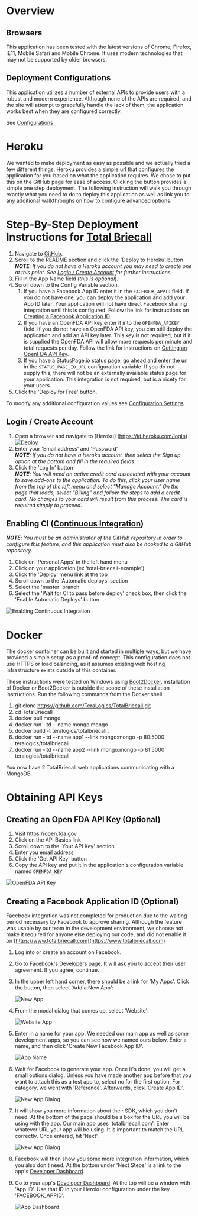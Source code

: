 # Overview

## Browsers

This application has been tested with the latest versions of Chrome, Firefox, IE11, Mobile Safari and Mobile Chrome.  It uses modern technologies that may not be supported by older browsers.  

## Deployment Configurations

This application utilizes a number of external APIs to provide users with a robust and modern experience.  Although none of the APIs are required, and the site will attempt to gracefully handle the lack of them, the application works best when they are configured correctly.

See [Configurations](/docs/Configuration.md)

# Heroku 

We wanted to make deployment as easy as possible and we actually tried a few different things. Heroku provides a simple url that configures the application for you based on what the application requires.  We chose to put this on the GitHub page for ease of access. Clicking the button provides a simple one step deployment. The following instruction will walk you through exactly what you need to do to deploy this application as well as link you to any additional walkthroughs on how to configure advanced options.

# Step-By-Step Deployment Instructions for [Total Briecall](https://www.totalbriecall.com)

1. Navigate to [GitHub](https://github.com/TeraLogics/TotalBriecall).
1. Scroll to the README section and click the 'Deploy to Heroku' button    
   _**NOTE**: If you do not have a Heroku account you may need to create one at this point. See [Login / Create Account](/docs/Installation-Instructions#login--create-account) for further instructions_.
1. Fill in the App Name field (_this is optional_).
1. Scroll down to the Config Variable section.
   1. If you have a Facebook App ID enter it in the `FACEBOOK_APPID` field. If you do not have one, you can deploy the application and add your App ID later. Your application will not have direct Facebook sharing integration until this is configured. Follow the link for instructions on [Creating a Facebook Application ID](/docs/Installation-Instructions#creating-a-facebook-application-id).
   1. If you have an OpenFDA API key enter it into the `OPENFDA_APIKEY` field. If you do not have an OpenFDA API key, you can still deploy the application and add an API key later. This key is not required, but if it is supplied the OpenFDA API will allow more requests per minute and total requests per day. Follow the link for instructions on [Getting an OpenFDA API Key](/docs/Installation-Instructions#creating-an-open-fda-api-key).
   1. If you have a [StatusPage.io](/docs/Backend-Technologies#statuspageio-paid) status page, go ahead and enter the url in the `STATUS_PAGE_IO_URL` configuration variable. If you do not supply this, there will not be an externally available status page for your application. This integration is not required, but is a nicety for your users.
1. Click the 'Deploy for Free' button.

To modify any additional configuration values see [Configuration Settings](/docs/Configuration#configuration-settings)

## Login / Create Account

1. Open a browser and navigate to [Heroku] (https://id.heroku.com/login) <br>
[![Deploy](https://www.herokucdn.com/deploy/button.png)](https://heroku.com/deploy?template=https://github.com/TeraLogics/TotalBriecall/tree/master)
1. Enter your 'Email address' and 'Password'  
_**NOTE**: If you do not have a Heroku account, then select the Sign up option at the bottom and fill in the required fields._
1. Click the 'Log In' button   
_**NOTE**: You will need an active credit card associated with your account to save add-ons to the application. To do this, click your user name from the top of the left menu and select "Manage Account." On the page that loads, select "Billing" and follow the steps to add a credit card.  No charges to your card will result from this process. The card is required simply to proceed._

## Enabling CI ([Continuous Integration](https://travis-ci.org/TeraLogics/TotalBriecall))

_**NOTE**: You must be an administrator of the GitHub repository in order to configure this feature, and this application must also be hooked to a GitHub repository._

1. Click on 'Personal Apps' in the left hand menu
1. Click on your application (ex 'total-briecall-example')
1. Click the 'Deploy' menu link at the top
1. Scroll down to the 'Automatic deploys' section
1. Select the 'master' branch
1. Select the 'Wait for CI to pass before deploy' check box, then click the 'Enable Automatic Deploys' button

![Enabling Continuous Integration](/docs/images/heroku-ci.gif?raw=true)

# Docker

The docker container can be built and started in multiple ways, but we have provided a simple setup as a proof-of-concept.  This configuration does not use HTTPS or load balancing, as it assumes existing web hosting infrastructure exists outside of this container. 

These instructions were tested on Windows using [Boot2Docker](https://github.com/boot2docker/windows-installer/releases/tag/v1.7.0), installation of Docker or Boot2Docker is outside the scope of these installation instructions.  Run the following commands from the Docker shell:

1. git clone https://github.com/TeraLogics/TotalBriecall.git
1. cd TotalBriecall
1. docker pull mongo
1. docker run -itd --name mongo mongo
1. docker build -t teralogics/totalbriecall .
1. docker run -itd --name app1 --link mongo:mongo -p 80:5000 teralogics/totalbriecall
1. docker run -itd --name app2 --link mongo:mongo -p 81:5000 teralogics/totalbriecall

You now have 2 TotalBriecall web applications communicating with a MongoDB. 
 
# Obtaining API Keys

## Creating an Open FDA API Key (Optional)

1. Visit https://open.fda.gov
1. Click on the API Basics link
1. Scroll down to the 'Your API Key' section
1. Enter you email address
1. Click the 'Get API Key' button
1. Copy the API key and put it in the application's configuration variable named `OPENFDA_KEY`

![OpenFDA API Key](/docs/images/openfda-api-key.gif?raw=true)


## Creating a Facebook Application ID (Optional)

Facebook integration was not completed for production due to the waiting period necessary by Facebook to approve sharing.  Although the feature was usable by our team in the development environment, we choose not make it required for anyone else deploying our code, and did not enable it on [https://www.totalbriecall.com](https://www.totalbriecall.com)

1. Log into or create an account on Facebook.
1. Go to [Facebook's Developers page](https://developers.facebook.com). It will ask you to accept their user agreement. If you agree, continue.
1. In the upper left hand corner, there should be a link for 'My Apps'. Click the button, then select 'Add a New App':

    ![New App](/docs/images/fbdev-new-app.jpg?raw=true)

1. From the modal dialog that comes up, select 'Website':

    ![Website App](/docs/images/fbdev-web-app.jpg?raw=true)

1. Enter in a name for your app. We needed our main app as well as some development apps, so you can see how we named ours below.
Enter a name, and then click 'Create New Facebook App ID'.

    ![App Name](/docs/images/fbdev-app-name.jpg?raw=true)

1. Wait for Facebook to generate your app. Once it's done, you will get a small options dialog. Unless you have made another app before that
you want to attach this as a test app to, select no for the first option. For category, we went with 'Reference'. Afterwards, click 'Create App ID'.

    ![New App Dialog](/docs/images/fbdev-newapp-dialog.jpg?raw=true)

1. It will show you more information about their SDK, which you don't need. At the bottom of the page should be a box for the URL you will be using with the app. Our main app uses 'totalbriecall.com'. Enter whatever URL your app will be using. It is important to match the URL correctly. Once entered, hit 'Next'.

    ![New App Dialog](/docs/images/fbdev-app-url.jpg?raw=true)

1. Facebook will then show you some more integration information, which you also don't need. At the bottom under 'Next Steps' is a link to the app's [Developer Dashboard](https://developers.facebook.com/apps/).
1. Go to your app's [Developer Dashboard](https://developers.facebook.com/apps/). At the top will be a window with 'App ID'. Use that ID in your Heroku configuration under the key 'FACEBOOK_APPID'.

    ![App Dashboard](/docs/images/fbdev-app-dash.jpg?raw=true)
